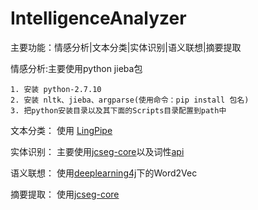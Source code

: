 # IntelligenceAnalyzer
主要功能：情感分析|文本分类|实体识别|语义联想|摘要提取

情感分析:主要使用python jieba包
		
	1. 安装 python-2.7.10
	2. 安装 nltk、jieba、argparse(使用命令：pip install 包名)
	3. 把python安装目录以及其下面的Scripts目录配置到path中
	
文本分类： 使用  [LingPipe](http://alias-i.com/lingpipe/)

实体识别： 主要使用[jcseg-core](http://git.oschina.net/lionsoul/jcseg#only_comment)以及词性[api](http://www.hankcs.com/nlp/part-of-speech-tagging.html)

语义联想： 使用[deeplearning4j](https://deeplearning4j.org/cn/)下的Word2Vec

摘要提取： 使用[jcseg-core](http://git.oschina.net/lionsoul/jcseg#only_comment)

